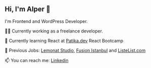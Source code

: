 ## Hi, I'm Alper 👋

I'm Frontend and WordPress Developer.

👨‍💻 Currently working as a freelance developer.

:book: Currently learning React at [Patika.dev](https://www.patika.dev/) React Bootcamp

:office: Previous Jobs: [Lemonat Studio](https://lemonat.com/), [Fusion Istanbul](https://fusionistanbul.com/) and [ListeList.com](https://listelist.com/)

📫 You can reach me: [Linkedin](https://linkedin.com/in/alperalin)
